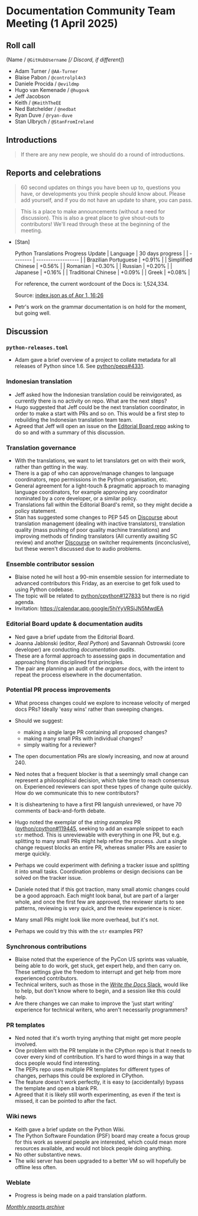 # Documentation Community Team Meeting (1 April 2025)

## Roll call

(Name / `@GitHubUsername` *[/ Discord, if different]*)

- Adam Turner / `@AA-Turner`
- Blaise Pabon / `@controlpl4n3`
- Daniele Procida / `@evildmp`
- Hugo van Kemenade / `@hugovk`
- Jeff Jacobson
- Keith / `@KeithTheEE`
- Ned Batchelder / `@nedbat`
- Ryan Duve / `@ryan-duve`
- Stan Ulbrych / `@StanFromIreland`



## Introductions

> If there are any new people, we should do a round of introductions.


## Reports and celebrations

> 60 second updates on things you have been up to, questions you have, or developments you think people should know about. Please add yourself, and if you do not have an update to share, you can pass.

> This is a place to make announcements (without a need for discussion). This is also a great place to give shout-outs to contributors! We'll read through these at the beginning of the meeting.

- [Stan]

    Python Translations Progress Update
    | Language |  30 days progress  |
    | -------- | ------------------ |
    | Brazilian Portuguese | +0.91% |
    | Simplified Chinese   | +0.56% |
    | Romanian             | +0.30% |
    | Russian              | +0.20% |
    | Japanese             | +0.16% |
    | Traditional Chinese  | +0.09% |
    | Greek                | +0.08% |

    For reference, the current wordcount of the Docs is:
    1,524,334.

    Source: [index.json as of Apr 1, 16:26](https://github.com/python-docs-translations/dashboard/blob/fed87b1e8bbbb809953e5eeac6ba8f59101c26cd/index.json)

- Petr's work on the grammar documentation is on hold for the moment, but going well.


## Discussion

### `python-releases.toml`

- Adam gave a brief overview of a project to collate metadata for all releases of Python since 1.6.
  See [python/peps#4331](https://github.com/python/peps/pull/4331).

### Indonesian translation

- Jeff asked how the Indonesian translation could be reinvigorated,
  as currently there is no activity on repo. What are the next steps?
- Hugo suggested that Jeff could be the next translation coordinator, in order to make a start with PRs and so on.
  This would be a first step to rebuilding the Indonesian translation team team.
- Agreed that Jeff will open an issue on the [Editorial Board repo](https://github.com/python/editorial-board) asking to do so and with a summary of this discussion.

### Translation governance

- With the translations, we want to let translators get on with their work, rather than getting in the way.
- There is a gap of who can approve/manage changes to language coordinators, repo permissions in the Python organisation, etc.
- General agreement for a light-touch & pragmatic approach to managing language coordinators,
  for example approving any coordinator nominated by a core developer, or a similar policy.
- Translations fall within the Editorial Board's remit, so they might decide a policy statement.
- Stan has suggested some changes to PEP 545 on [Discourse](https://discuss.python.org/t/83534) about translation management (dealing with inactive translators), translation quality (mass pushing of poor quality machine translations) and improving methods of finding translators (All currently awaiting SC review) and another [Discourse](https://discuss.python.org/t/75750/3) on switcher requirements (inconclusive),
  but these weren't discussed due to audio problems.

### Ensemble contributor session

- Blaise noted he will host a 90-min ensemble session for intermediate to advanced contributors this Friday,
  as an exercise to get folk used to using Python codebase.
- The topic will be related to [python/cpython#127833](https://github.com/python/cpython/issues/127833) but there is no rigid agenda.
- Invitation: <https://calendar.app.google/5hjYyVRSjJN5MwdEA>

### Editorial Board update & documentation audits

- Ned gave a brief update from the Editorial Board.
- Joanna Jablonski (editor, *Real Python*) and Savannah Ostrowski (core developer) are conducting *documentation audits*.
- These are a formal approach to assessing gaps in documentation and approaching from disciplined first principles.
- The pair are planning an audit of the *argparse* docs, with the intent to repeat the process elsewhere in the documentation.

### Potential PR process improvements

- What process changes could we explore to increase velocity of merged docs PRs?
  Ideally 'easy wins' rather than sweeping changes.
- Should we suggest:

  * making a single large PR containing all proposed changes?
  * making many small PRs with individual changes?
  * simply waiting for a reviewer?

- The open documentation PRs are slowly increasing, and now at around 240.
- Ned notes that a frequent blocker is that a seemingly small change can represent a philosophical decision, which take time to reach consensus on.
  Experienced reviewers can spot these types of change quite quickly. How do we communicate this to new contributors?
- It is disheartening to have a first PR languish unreviewed, or have 70 comments of back-and-forth debate.
- Hugo noted the exemplar of the *string examples* PR
  ([python/cpython#119445](https://github.com/python/cpython/pull/119445),
  seeking to add an example snippet to each `str` method.
  This is unreviewable with everything in one PR, but e.g. splitting to many small PRs might help refine the process.
  Just a single change request blocks an entire PR, whereas smaller PRs are easier to merge quickly.

- Perhaps we could experiment with defining a tracker issue and splitting it into small tasks.
  Coordination problems or design decisions can be solved on the tracker issue.
- Daniele noted that if this got traction, many small atomic changes could be a good approach.
  Each might look banal, but are part of a larger whole, and once the first few are approved,
  the reviewer starts to see patterns, reviewing is very quick, and the review experience is nicer.
- Many small PRs might look like more overhead, but it's not.
- Perhaps we could try this with the `str` examples PR?

### Synchronous contributions

- Blaise noted that the experience of the PyCon US sprints was valuable, being able to do work, get stuck, get expert help, and then carry on.
  These settings give the freedom to interrupt and get help from more experienced contributors.
- Technical writers, such as those in the [*Write the Docs* Slack](https://www.writethedocs.org/slack/), would like to help, but don't know where to begin, and a session like this could help.
- Are there changes we can make to improve the 'just start writing' experience for technical writers, who aren't necessarily programmers?

### PR templates

- Ned noted that it's worth trying anything that might get more people involved.
- One problem with the PR template in the CPython repo is that it needs to cover every kind of contribution.
  It's hard to word things in a way that docs people would find interesting.
- The PEPs repo uses multiple PR templates for different types of changes, perhaps this could be explored in CPython.
- The feature doesn't work perfectly, it is easy to (accidentally) bypass the template and open a blank PR.
- Agreed that it is likely still worth experimenting, as even if the text is missed, it can be pointed to after the fact.


### Wiki news

- Keith gave a brief update on the Python Wiki.
- The Python Software Foundation (PSF) board may create a focus group for this work as several people are interested,
  which could mean more resources available, and would not block people doing anything.
- No other substantive news.
- The wiki server has been upgraded to a better VM so will hopefully be offline less often.

### Weblate

- Progress is being made on a paid translation platform.

*[Monthly reports archive](https://docs-community.readthedocs.io/en/latest/monthly-meeting/index.html)*


